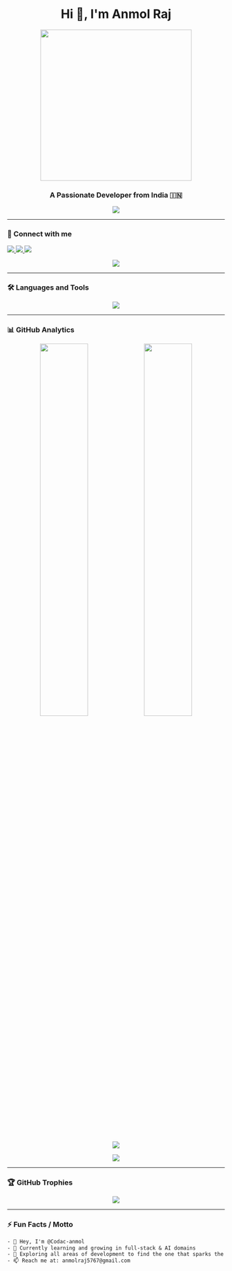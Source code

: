 <h1 align="center">Hi 👋, I'm Anmol Raj</h1>
<p align="center">
  <img src="https://media.giphy.com/media/qgQUggAC3Pfv687qPC/giphy.gif" width="350" />
</p>
<h3 align="center">A Passionate Developer from India 🇮🇳</h3>

<p align="center">
  <img src="https://readme-typing-svg.herokuapp.com/?lines=Competitive%20Programmer;Full-stack%20Web%20Developer;ML%20Enthusiast;Problem%20Solver;Tech%20Explorer&center=true&width=500&height=45">
</p>

---

### 🔗 Connect with me

<p align="left">
  <a href="https://linkedin.com/in/Codac-anmol" target="_blank">
    <img src="https://img.shields.io/badge/LinkedIn-blue?style=for-the-badge&logo=linkedin" />
  </a>
  <a href="mailto:anmolraj5767@gmail.com">
    <img src="https://img.shields.io/badge/Email-D14836?style=for-the-badge&logo=gmail&logoColor=white" />
  </a>
  <a href="https://yourwebsite.com" target="_blank">
    <img src="https://img.shields.io/badge/Portfolio-000?style=for-the-badge&logo=firefox&logoColor=white" />
  </a>
</p>

<p align="center">
  <img src="https://komarev.com/ghpvc/?username=Codac-anmol&style=for-the-badge&color=brightgreen" />
</p>

---

### 🛠️ Languages and Tools

<p align="center">
  <img src="https://skillicons.dev/icons?i=java,python,cpp,html,css,js,react,nodejs,mongodb,git,github,vscode,linux,figma" />
</p>

---

### 📊 GitHub Analytics

<p align="center">
  <img src="https://github-readme-stats.vercel.app/api?username=Codac-anmol&show_icons=true&theme=radical" width="47%" />
  <img src="https://github-readme-streak-stats.herokuapp.com/?user=Codac-anmol&theme=radical" width="47%" />
</p>

<p align="center">
  <img src="https://github-readme-stats.vercel.app/api/top-langs/?username=Codac-anmol&layout=compact&theme=radical" />
</p>

<p align="center">
  <img src="https://github.com/anmolrajdev/Codac-anmol/blob/output/github-contribution-grid-snake-dark.svg?palette=github-dark" />
</p>

---

### 🏆 GitHub Trophies

<p align="center">
  <img src="https://github-profile-trophy.vercel.app/?username=Codac-anmol&theme=algolia&margin-w=15&margin-h=15" />
</p>

---

### ⚡ Fun Facts / Motto

```txt
- 👋 Hey, I'm @Codac-anmol
- 🌱 Currently learning and growing in full-stack & AI domains
- 👀 Exploring all areas of development to find the one that sparks the most joy
- 📫 Reach me at: anmolraj5767@gmail.com
